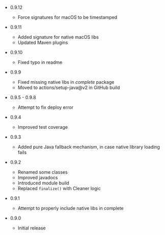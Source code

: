 - 0.9.12
  - Force signatures for macOS to be timestamped


- 0.9.11
  - Added signature for native macOS libs 
  - Updated Maven plugins


- 0.9.10
  - Fixed typo in readme  

 
- 0.9.9
  - Fixed missing native libs in *complete* package
  - Moved to actions/setup-java@v2 in GitHub build


- 0.9.5 - 0.9.8
  - Attempt to fix deploy error


- 0.9.4
  - Improved test coverage

 
- 0.9.3
  - Added pure Java fallback mechanism, in case native library loading fails 


- 0.9.2 
  - Renamed some classes
  - Improved javadocs
  - Introduced module build
  - Replaced `finalize()` with Cleaner logic


- 0.9.1
  - Attempt to properly include native libs in complete     


- 0.9.0
  - Initial release 